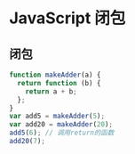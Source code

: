 <!--
title: 25-JS闭包
sort:
-->

# JavaScript 闭包

## 闭包

```js
function makeAdder(a) {
  return function (b) {
    return a + b;
  };
}
var add5 = makeAdder(5);
var add20 = makeAdder(20);
add5(6); // 调用return的函数
add20(7);
```
